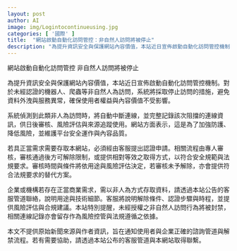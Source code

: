 ```yaml
---
layout: post
author: AI
image: img/Logintocontinueusing.jpg
categories: [ '國際' ]
title:  "網站啟動自動化訪問管控：非自然人訪問將被停止"
description: "為提升資訊安全與保護網站內容價值，本站近日宣佈啟動自動化訪問管控機制。對於未經認證的機器人、爬蟲等非自然人為訪問，系統將採取停止訪問的措施，避免資料外洩與服務異常，確保使用者權益與內容價值不受影響。系統偵測到此類非人為訪問時，將自動中斷連線，並完整記錄該次阻擋的連線資訊，供日後審核、風險評估與來源追蹤使用。網站方面表示，這是為了加強防護、降低風險，並維護平台安全運作與內容品質。若具正當需求需要存取本網站，必須經由客服提出認證申請。相關流程由專人審核，審核通過後方可解除限制，或提供相對等效之取得方式，以符合安全規範與法規要求。審核時間與條件將依用途與風險評估決定，若審核未予解除，亦會提供符合法規要求的替代方案。企業或機構若存在正當商業需求，需以非人為方式存取資料，請透過本站公告的客服管道聯絡，說明用途與技術細節。客服將說明解除條件、認證步驟與時程，並提供風險評估與合規建議。本站特別提醒，未經授權之非自然人訪問行為將被封禁，相關連線記錄亦會留存作為風險控管與法規遵循之依據。本文不提供原始新聞來源與作者資訊，旨在通知使用者與企業正確的諮詢管道與解禁流程。若有需要協助，請透過本站公布的客服管道與本網站取得聯繫。"
---
```

網站啟動自動化訪問管控 非自然人訪問將被停止

為提升資訊安全與保護網站內容價值，本站近日宣佈啟動自動化訪問管控機制。對於未經認證的機器人、爬蟲等非自然人為訪問，系統將採取停止訪問的措施，避免資料外洩與服務異常，確保使用者權益與內容價值不受影響。

系統偵測到此類非人為訪問時，將自動中斷連線，並完整記錄該次阻擋的連線資訊，供日後審核、風險評估與來源追蹤使用。網站方面表示，這是為了加強防護、降低風險，並維護平台安全運作與內容品質。

若具正當需求需要存取本網站，必須經由客服提出認證申請。相關流程由專人審核，審核通過後方可解除限制，或提供相對等效之取得方式，以符合安全規範與法規要求。審核時間與條件將依用途與風險評估決定，若審核未予解除，亦會提供符合法規要求的替代方案。

企業或機構若存在正當商業需求，需以非人為方式存取資料，請透過本站公告的客服管道聯絡，說明用途與技術細節。客服將說明解除條件、認證步驟與時程，並提供風險評估與合規建議。本站特別提醒，未經授權之非自然人訪問行為將被封禁，相關連線記錄亦會留存作為風險控管與法規遵循之依據。

本文不提供原始新聞來源與作者資訊，旨在通知使用者與企業正確的諮詢管道與解禁流程。若有需要協助，請透過本站公布的客服管道與本網站取得聯繫。